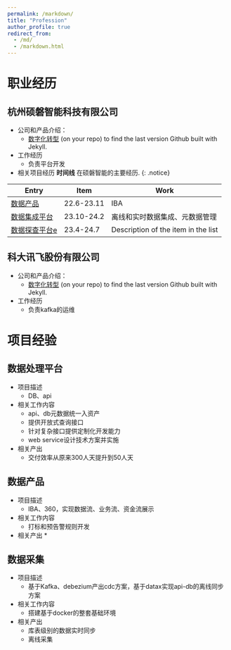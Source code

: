 ```yaml
---
permalink: /markdown/
title: "Profession"
author_profile: true
redirect_from: 
  - /md/
  - /markdown.html
---
```


职业经历
=========
## 杭州硕磐智能科技有限公司

* 公司和产品介绍：
   * [数字化转型](https://github.com/academicpages/academicpages.github.io/commits/master) (on your repo) to find the last version Github built with Jekyll. 
* 工作经历
  * 负责平台开发
* 相关项目经历
**时间线** 在硕磐智能的主要经历.
{: .notice}

| Entry            | Item   |           Work                                                   |
| --------         | ------ | ------------------------------------------------------------ |
| [数据产品](#)    | 22.6-23.11   | IBA                          |
| [数据集成平台](#)    | 23.10-24.2   | 离线和实时数据集成、元数据管理                        |
| [数据探查平台e](#)     | 23.4-24.7  | Description of the item in the list                          |

## 科大讯飞股份有限公司

* 公司和产品介绍：
   * [数字化转型](https://github.com/academicpages/academicpages.github.io/commits/master) (on your repo) to find the last version Github built with Jekyll. 
* 工作经历
  * 负责kafka的运维

项目经验
=========
## 数据处理平台
* 项目描述
  * DB、api
* 相关工作内容
  * api、db元数据统一入资产
  * 提供开放式查询接口
  * 针对复杂接口提供定制化开发能力
  * web service设计技术方案并实施
* 相关产出
  * 交付效率从原来300人天提升到50人天

## 数据产品
* 项目描述
  * IBA、360，实现数据流、业务流、资金流展示
* 相关工作内容
  * 打标和预告警规则开发
* 相关产出
  * 

## 数据采集
* 项目描述
  * 基于Kafka、debezium产出cdc方案，基于datax实现api-db的离线同步方案
* 相关工作内容
  * 搭建基于docker的整套基础环境
* 相关产出
  * 库表级别的数据实时同步
  * 离线采集
